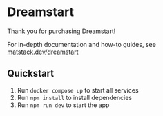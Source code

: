 # Dreamstart

Thank you for purchasing Dreamstart!

For in-depth documentation and how-to guides, see [matstack.dev/dreamstart](https://matstack.dev./dreamstart)

## Quickstart

1. Run `docker compose up` to start all services
1. Run `npm install` to install dependencies
1. Run `npm run dev` to start the app